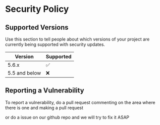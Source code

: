 # Security Policy

## Supported Versions

Use this section to tell people about which versions of your project are
currently being supported with security updates.

| Version | Supported          |
| ------- | ------------------ |
| 5.6.x   | :white_check_mark: |
| 5.5 and below  | :x:                |

## Reporting a Vulnerability

To report a vulnerability, do a pull request commenting on the area where there is one and making a pull request 

or do a issue on our github repo and we will try to fix it ASAP 
